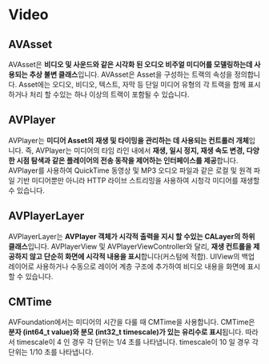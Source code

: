 
# Video

## AVAsset
AVAsset은 **비디오 및 사운드와 같은 시각화 된 오디오 비주얼 미디어를 모델링하는데 사용되는 추상 불변 클래스**입니다. AVAsset은 Asset을 구성하는 트랙의 속성을 정의합니다. Asset에는 오디오, 비디오, 텍스트, 자막 등 단일 미디어 유형의 각 트랙을 함께 표시하거나 처리 할 수있는 하나 이상의 트랙이 포함될 수 있습니다.

## AVPlayer
AVPlayer는 **미디어 Asset의 재생 및 타이밍을 관리하는 데 사용되는 컨트롤러 개체**입니다. 즉, AVPlayer는 미디어의 타임 라인 내에서 **재생, 일시 정지, 재생 속도 변경, 다양한 시점 탐색과 같은 플레이어의 전송 동작을 제어하는 ​​인터페이스를 제공**합니다. AVPlayer를 사용하여 QuickTime 동영상 및 MP3 오디오 파일과 같은 로컬 및 원격 파일 기반 미디어뿐만 아니라 HTTP 라이브 스트리밍을 사용하여 시청각 미디어를 재생할 수 있습니다.

## AVPlayerLayer
AVPlayerLayer는 **AVPlayer 객체가 시각적 출력을 지시 할 수있는 CALayer의 하위 클래스**입니다. AVPlayerView 및 AVPlayerViewController와 달리, **재생 컨트롤을 제공하지 않고 단순히 화면에 시각적 내용을 표시**합니다(커스텀에 적합). UIView의 백업 레이어로 사용하거나 수동으로 레이어 계층 구조에 추가하여 비디오 내용을 화면에 표시 할 수 있습니다.

## CMTime
AVFoundation에서는 미디어의 시간을 다룰 때 CMTime을 사용합니다. CMTime은 **분자 (int64_t value)와 분모 (int32_t timescale)가 있는 유리수로 표시**됩니다. 따라서 timescale이 4 인 경우 각 단위는 1/4 초를 나타냅니다. timescale이 10 일 경우 각 단위는 1/10 초를 나타냅니다.
